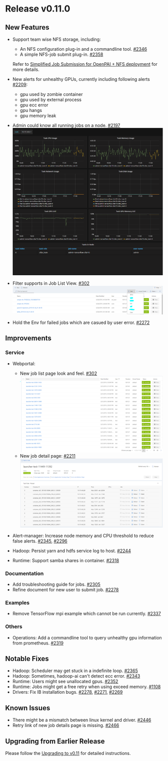 # Release v0.11.0

## New Features

* Support team wise NFS storage, including:
    - An NFS configuration plug-in and a commandline tool. [#2346](https://github.com/Microsoft/pai/pull/2346)
    - A simple NFS-job submit plug-in. [#2358](https://github.com/Microsoft/pai/pull/2358)

  Refer to [Simplified Job Submission for OpenPAI + NFS deployment](https://github.com/Microsoft/pai/wiki/Simplified-Job-Submission-for-OpenPAI-with-NFS-deployment) for more details.
    
* New alerts for unhealthy GPUs, currently including following alerts [#2209](https://github.com/Microsoft/pai/pull/2209):
    - gpu used by zombie container
    - gpu used by external process
    - gpu ecc error
    - gpu hangs
    - gpu memory leak
  
* Admin could know all running jobs on a node. [#2197](https://github.com/Microsoft/pai/pull/2197)
    ![](./docs/release_note/images/node_tasks.png)

* Filter supports in Job List View. [#302](https://github.com/Microsoft/pai/pull/302)
    ![](./docs/release_note/images/filter.png)

* Hold the Env for failed jobs which are casued by user error. [#2272](https://github.com/Microsoft/pai/pull/2272)


## Improvements

### Service

* Webportal:
    - New job list page look and feel. [#302](https://github.com/Microsoft/pai/pull/302)
![](./docs/release_note/images/job_list.png)
    - New job detail page: [#2211](https://github.com/Microsoft/pai/pull/2211)
![](./docs/release_note/images/job_detail.png)

* Alert-manager:
Increase node memory and CPU threshold to reduce false alerts. [#2345](https://github.com/Microsoft/pai/pull/2345), [#2296](https://github.com/Microsoft/pai/pull/2296)

* Hadoop:
Persist yarn and hdfs service log to host. [#2244](https://github.com/Microsoft/pai/pull/2244)

* Runtime:
Support samba shares in container. [#2318](https://github.com/Microsoft/pai/pull/2318)


### Documentation

* Add troubleshooting guide for jobs. [#2305](https://github.com/Microsoft/pai/pull/2305)
* Refine document for new user to submit job. [#2278](https://github.com/Microsoft/pai/pull/2278)

### Examples

* Remove TensorFlow mpi example which cannot be run currently. [#2337](https://github.com/Microsoft/pai/pull/2337)

### Others

* Operations:
Add a commandline tool to query unhealthy gpu information from prometheus. [#2319](https://github.com/Microsoft/pai/pull/2365)

## Notable Fixes

* Hadoop: Scheduler may get stuck in a indefinite loop. [#2365](https://github.com/Microsoft/pai/pull/2365)
* Hadoop: Sometimes, hadoop-ai can't detect ecc error. [#2343](https://github.com/Microsoft/pai/pull/2343)
* Runtime: Users might see unallocated gpus. [#2352](https://github.com/Microsoft/pai/pull/2352)
* Runtime: Jobs might get a free retry when using exceed memory. [#1108](https://github.com/Microsoft/pai/pull/1108)
* Drivers: Fix IB installation bugs. [#2278](https://github.com/Microsoft/pai/pull/2278), [#2271](https://github.com/Microsoft/pai/pull/2271), [#2269](https://github.com/Microsoft/pai/pull/2269)

## Known Issues

* There might be a mismatch between linux kernel and driver. [#2446](https://github.com/Microsoft/pai/pull/2446)
* Retry link of new job details page is missing. [#2466](https://github.com/Microsoft/pai/pull/2466)

## Upgrading from Earlier Release

Please follow the [Upgrading to v0.11](./docs/upgrade/upgrade_to_v0.11.md) for detailed instructions.